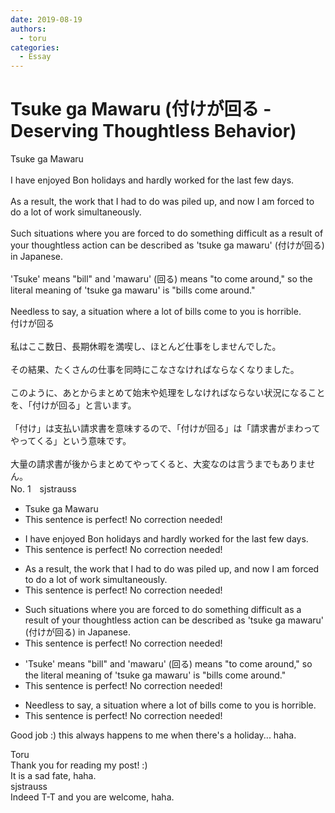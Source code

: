 ```yaml
---
date: 2019-08-19
authors:
  - toru
categories:
  - Essay
---
```


<h1 id="subject_show">Tsuke ga Mawaru (付けが回る - Deserving Thoughtless Behavior)</h1>
<div class="date" hidden>Aug 19, 2019 19:36</div>
<div id="post"><div id="body_show_ori">
Tsuke ga Mawaru<br/><br/>I have enjoyed Bon holidays and hardly worked for the last few days.<br/><br/>As a result, the work that I had to do was piled up, and now I am forced to do a lot of work simultaneously.<br/><br/>Such situations where you are forced to do something difficult as a result of your thoughtless action can be described as 'tsuke ga mawaru' (付けが回る) in Japanese.<br/><br/>'Tsuke' means "bill" and 'mawaru' (回る) means "to come around," so the literal meaning of 'tsuke ga mawaru' is "bills come around."<br/><br/>Needless to say, a situation where a lot of bills come to you is horrible.
</div></div>

<!-- more -->

<div id="post_ja"><div id="body_show_mo">
付けが回る<br/><br/>私はここ数日、長期休暇を満喫し、ほとんど仕事をしませんでした。<br/><br/>その結果、たくさんの仕事を同時にこなさなければならなくなりました。<br/><br/>このように、あとからまとめて始末や処理をしなければならない状況になることを、「付けが回る」と言います。<br/><br/>「付け」は支払い請求書を意味するので、「付けが回る」は「請求書がまわってやってくる」という意味です。<br/><br/>大量の請求書が後からまとめてやってくると、大変なのは言うまでもありません。
</div></div>
<div id="block"><div class="first_name"> No. 1　<span class="just_name">sjstrauss</span></div><div id="block2">
<ul class="correction_field">
<li class="incorrect">Tsuke ga Mawaru</li>
<li class="corrected perfect">This sentence is perfect! No correction needed!</li>
</ul>
<ul class="correction_field">
<li class="incorrect">I have enjoyed Bon holidays and hardly worked for the last few days.</li>
<li class="corrected perfect">This sentence is perfect! No correction needed!</li>
</ul>
<ul class="correction_field">
<li class="incorrect">As a result, the work that I had to do was piled up, and now I am forced to do a lot of work simultaneously.</li>
<li class="corrected perfect">This sentence is perfect! No correction needed!</li>
</ul>
<ul class="correction_field">
<li class="incorrect">Such situations where you are forced to do something difficult as a result of your thoughtless action can be described as 'tsuke ga mawaru' (付けが回る) in Japanese.</li>
<li class="corrected perfect">This sentence is perfect! No correction needed!</li>
</ul>
<ul class="correction_field">
<li class="incorrect">'Tsuke' means "bill" and 'mawaru' (回る) means "to come around," so the literal meaning of 'tsuke ga mawaru' is "bills come around."</li>
<li class="corrected perfect">This sentence is perfect! No correction needed!</li>
</ul>
<ul class="correction_field">
<li class="incorrect">Needless to say, a situation where a lot of bills come to you is horrible.</li>
<li class="corrected perfect">This sentence is perfect! No correction needed!</li>
</ul>
<p class="comment_small">
 Good job :) this always happens to me when there's a holiday... haha.
</p>

</div><div class="name"><span class="just_name">Toru</span><br>
Thank you for reading my post! :)<br/>It is a sad fate, haha.
</div>
<div class="name"><span class="just_name">sjstrauss</span><br>
Indeed T-T and you are welcome, haha. 
</div>
</div>
